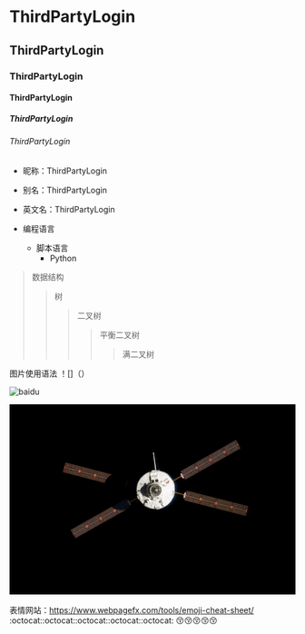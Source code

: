 # ThirdPartyLogin  
## ThirdPartyLogin  
### ThirdPartyLogin 
#### ThirdPartyLogin  
##### ThirdPartyLogin  
###### ThirdPartyLogin   


* 昵称：ThirdPartyLogin  
* 别名：ThirdPartyLogin  
* 英文名：ThirdPartyLogin



* 编程语言  
    * 脚本语言  
       * Python  
      
>数据结构  
>>树  
>>>二叉树  
>>>>平衡二叉树  
>>>>>满二叉树 


图片使用语法   ！[]（）

![baidu](http://www.baidu.com/img/bdlogo.gif "百度logo")  



![为啥不行](https://github.com/hfbin/ThirdPartyLogin/blob/master/raw/image/space-2018735.jpg)  



表情网站：https://www.webpagefx.com/tools/emoji-cheat-sheet/
:octocat::octocat::octocat::octocat::octocat:
:kissing_closed_eyes::kissing_closed_eyes::kissing_closed_eyes::kissing_closed_eyes::kissing_closed_eyes:

